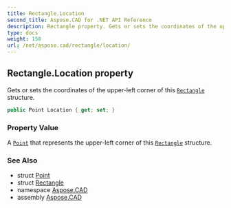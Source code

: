 ```yaml
---
title: Rectangle.Location
second_title: Aspose.CAD for .NET API Reference
description: Rectangle property. Gets or sets the coordinates of the upperleft corner of this Rectangle structure
type: docs
weight: 150
url: /net/aspose.cad/rectangle/location/
---
```

## Rectangle.Location property

Gets or sets the coordinates of the upper-left corner of this [`Rectangle`](../) structure.

```csharp
public Point Location { get; set; }
```

### Property Value

A [`Point`](../../point/) that represents the upper-left corner of this [`Rectangle`](../) structure.

### See Also

* struct [Point](../../point/)
* struct [Rectangle](../)
* namespace [Aspose.CAD](../../rectangle/)
* assembly [Aspose.CAD](../../../)


